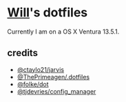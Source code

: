 # [Will](https://nerdzzh.xyz/)'s dotfiles

Currently I am on a OS X Ventura 13.5.1.

## credits

- [@ctaylo21/jarvis](https://github.com/ctaylo21/jarvis)
- [@ThePrimeagen/.dotfiles](https://github.com/ThePrimeagen/.dotfiles)
- [@folke/dot](https://github.com/folke/dot)
- [@tjdevries/config_manager](https://github.com/tjdevries/config_manager)
